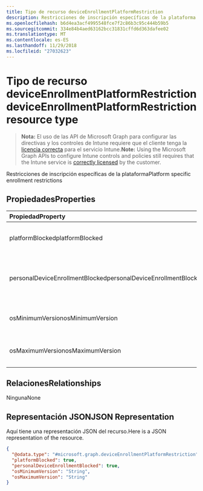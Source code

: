 ```yaml
---
title: Tipo de recurso deviceEnrollmentPlatformRestriction
description: Restricciones de inscripción específicas de la plataforma
ms.openlocfilehash: b6d4ea3acf4995548fce7f2c86b3c95c444b59b5
ms.sourcegitcommit: 334e84b4aed63162bcc31831cffd6d363dafee02
ms.translationtype: MT
ms.contentlocale: es-ES
ms.lasthandoff: 11/29/2018
ms.locfileid: "27032623"
---
```

# <a name="deviceenrollmentplatformrestriction-resource-type"></a><span data-ttu-id="d68b9-103">Tipo de recurso deviceEnrollmentPlatformRestriction</span><span class="sxs-lookup"><span data-stu-id="d68b9-103">deviceEnrollmentPlatformRestriction resource type</span></span>

> <span data-ttu-id="d68b9-104">**Nota:** El uso de las API de Microsoft Graph para configurar las directivas y los controles de Intune requiere que el cliente tenga la [licencia correcta](https://go.microsoft.com/fwlink/?linkid=839381) para el servicio Intune.</span><span class="sxs-lookup"><span data-stu-id="d68b9-104">**Note:** Using the Microsoft Graph APIs to configure Intune controls and policies still requires that the Intune service is [correctly licensed](https://go.microsoft.com/fwlink/?linkid=839381) by the customer.</span></span>

<span data-ttu-id="d68b9-105">Restricciones de inscripción específicas de la plataforma</span><span class="sxs-lookup"><span data-stu-id="d68b9-105">Platform specific enrollment restrictions</span></span>
## <a name="properties"></a><span data-ttu-id="d68b9-106">Propiedades</span><span class="sxs-lookup"><span data-stu-id="d68b9-106">Properties</span></span>
|<span data-ttu-id="d68b9-107">Propiedad</span><span class="sxs-lookup"><span data-stu-id="d68b9-107">Property</span></span>|<span data-ttu-id="d68b9-108">Tipo</span><span class="sxs-lookup"><span data-stu-id="d68b9-108">Type</span></span>|<span data-ttu-id="d68b9-109">Descripción</span><span class="sxs-lookup"><span data-stu-id="d68b9-109">Description</span></span>|
|:---|:---|:---|
|<span data-ttu-id="d68b9-110">platformBlocked</span><span class="sxs-lookup"><span data-stu-id="d68b9-110">platformBlocked</span></span>|<span data-ttu-id="d68b9-111">Booleano</span><span class="sxs-lookup"><span data-stu-id="d68b9-111">Boolean</span></span>|<span data-ttu-id="d68b9-112">Impedir que la plataforma se inscriba</span><span class="sxs-lookup"><span data-stu-id="d68b9-112">Block the platform from enrolling</span></span>|
|<span data-ttu-id="d68b9-113">personalDeviceEnrollmentBlocked</span><span class="sxs-lookup"><span data-stu-id="d68b9-113">personalDeviceEnrollmentBlocked</span></span>|<span data-ttu-id="d68b9-114">Booleano</span><span class="sxs-lookup"><span data-stu-id="d68b9-114">Boolean</span></span>|<span data-ttu-id="d68b9-115">Impedir que los dispositivos de propiedad personal se inscriban</span><span class="sxs-lookup"><span data-stu-id="d68b9-115">Block personally owned devices from enrolling</span></span>|
|<span data-ttu-id="d68b9-116">osMinimumVersion</span><span class="sxs-lookup"><span data-stu-id="d68b9-116">osMinimumVersion</span></span>|<span data-ttu-id="d68b9-117">cadena</span><span class="sxs-lookup"><span data-stu-id="d68b9-117">String</span></span>|<span data-ttu-id="d68b9-118">Versión de sistema operativo mínima compatible</span><span class="sxs-lookup"><span data-stu-id="d68b9-118">Min OS version supported</span></span>|
|<span data-ttu-id="d68b9-119">osMaximumVersion</span><span class="sxs-lookup"><span data-stu-id="d68b9-119">osMaximumVersion</span></span>|<span data-ttu-id="d68b9-120">cadena</span><span class="sxs-lookup"><span data-stu-id="d68b9-120">String</span></span>|<span data-ttu-id="d68b9-121">Versión de sistema operativo máxima compatible</span><span class="sxs-lookup"><span data-stu-id="d68b9-121">Max OS version supported</span></span>|

## <a name="relationships"></a><span data-ttu-id="d68b9-122">Relaciones</span><span class="sxs-lookup"><span data-stu-id="d68b9-122">Relationships</span></span>
<span data-ttu-id="d68b9-123">Ninguna</span><span class="sxs-lookup"><span data-stu-id="d68b9-123">None</span></span>
## <a name="json-representation"></a><span data-ttu-id="d68b9-124">Representación JSON</span><span class="sxs-lookup"><span data-stu-id="d68b9-124">JSON Representation</span></span>
<span data-ttu-id="d68b9-125">Aquí tiene una representación JSON del recurso.</span><span class="sxs-lookup"><span data-stu-id="d68b9-125">Here is a JSON representation of the resource.</span></span>
<!-- {
  "blockType": "resource",
  "@odata.type": "microsoft.graph.deviceEnrollmentPlatformRestriction"
}
-->
``` json
{
  "@odata.type": "#microsoft.graph.deviceEnrollmentPlatformRestriction",
  "platformBlocked": true,
  "personalDeviceEnrollmentBlocked": true,
  "osMinimumVersion": "String",
  "osMaximumVersion": "String"
}
```



